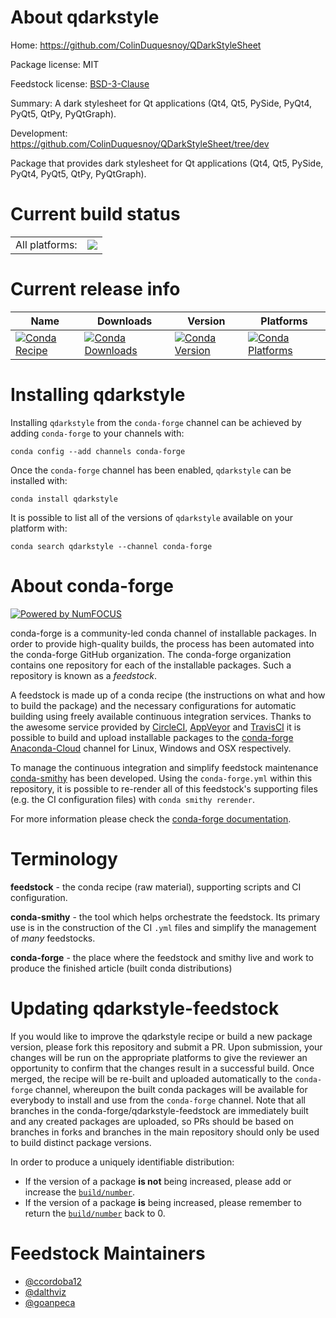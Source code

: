 About qdarkstyle
================

Home: https://github.com/ColinDuquesnoy/QDarkStyleSheet

Package license: MIT

Feedstock license: [BSD-3-Clause](https://github.com/conda-forge/qdarkstyle-feedstock/blob/master/LICENSE.txt)

Summary: A dark stylesheet for Qt applications (Qt4, Qt5, PySide, PyQt4, PyQt5, QtPy, PyQtGraph).

Development: https://github.com/ColinDuquesnoy/QDarkStyleSheet/tree/dev

Package that provides dark stylesheet for Qt applications
(Qt4, Qt5, PySide, PyQt4, PyQt5, QtPy, PyQtGraph).


Current build status
====================


<table><tr><td>All platforms:</td>
    <td>
      <a href="https://dev.azure.com/conda-forge/feedstock-builds/_build/latest?definitionId=5510&branchName=master">
        <img src="https://dev.azure.com/conda-forge/feedstock-builds/_apis/build/status/qdarkstyle-feedstock?branchName=master">
      </a>
    </td>
  </tr>
</table>

Current release info
====================

| Name | Downloads | Version | Platforms |
| --- | --- | --- | --- |
| [![Conda Recipe](https://img.shields.io/badge/recipe-qdarkstyle-green.svg)](https://anaconda.org/conda-forge/qdarkstyle) | [![Conda Downloads](https://img.shields.io/conda/dn/conda-forge/qdarkstyle.svg)](https://anaconda.org/conda-forge/qdarkstyle) | [![Conda Version](https://img.shields.io/conda/vn/conda-forge/qdarkstyle.svg)](https://anaconda.org/conda-forge/qdarkstyle) | [![Conda Platforms](https://img.shields.io/conda/pn/conda-forge/qdarkstyle.svg)](https://anaconda.org/conda-forge/qdarkstyle) |

Installing qdarkstyle
=====================

Installing `qdarkstyle` from the `conda-forge` channel can be achieved by adding `conda-forge` to your channels with:

```
conda config --add channels conda-forge
```

Once the `conda-forge` channel has been enabled, `qdarkstyle` can be installed with:

```
conda install qdarkstyle
```

It is possible to list all of the versions of `qdarkstyle` available on your platform with:

```
conda search qdarkstyle --channel conda-forge
```


About conda-forge
=================

[![Powered by NumFOCUS](https://img.shields.io/badge/powered%20by-NumFOCUS-orange.svg?style=flat&colorA=E1523D&colorB=007D8A)](http://numfocus.org)

conda-forge is a community-led conda channel of installable packages.
In order to provide high-quality builds, the process has been automated into the
conda-forge GitHub organization. The conda-forge organization contains one repository
for each of the installable packages. Such a repository is known as a *feedstock*.

A feedstock is made up of a conda recipe (the instructions on what and how to build
the package) and the necessary configurations for automatic building using freely
available continuous integration services. Thanks to the awesome service provided by
[CircleCI](https://circleci.com/), [AppVeyor](https://www.appveyor.com/)
and [TravisCI](https://travis-ci.com/) it is possible to build and upload installable
packages to the [conda-forge](https://anaconda.org/conda-forge)
[Anaconda-Cloud](https://anaconda.org/) channel for Linux, Windows and OSX respectively.

To manage the continuous integration and simplify feedstock maintenance
[conda-smithy](https://github.com/conda-forge/conda-smithy) has been developed.
Using the ``conda-forge.yml`` within this repository, it is possible to re-render all of
this feedstock's supporting files (e.g. the CI configuration files) with ``conda smithy rerender``.

For more information please check the [conda-forge documentation](https://conda-forge.org/docs/).

Terminology
===========

**feedstock** - the conda recipe (raw material), supporting scripts and CI configuration.

**conda-smithy** - the tool which helps orchestrate the feedstock.
                   Its primary use is in the construction of the CI ``.yml`` files
                   and simplify the management of *many* feedstocks.

**conda-forge** - the place where the feedstock and smithy live and work to
                  produce the finished article (built conda distributions)


Updating qdarkstyle-feedstock
=============================

If you would like to improve the qdarkstyle recipe or build a new
package version, please fork this repository and submit a PR. Upon submission,
your changes will be run on the appropriate platforms to give the reviewer an
opportunity to confirm that the changes result in a successful build. Once
merged, the recipe will be re-built and uploaded automatically to the
`conda-forge` channel, whereupon the built conda packages will be available for
everybody to install and use from the `conda-forge` channel.
Note that all branches in the conda-forge/qdarkstyle-feedstock are
immediately built and any created packages are uploaded, so PRs should be based
on branches in forks and branches in the main repository should only be used to
build distinct package versions.

In order to produce a uniquely identifiable distribution:
 * If the version of a package **is not** being increased, please add or increase
   the [``build/number``](https://docs.conda.io/projects/conda-build/en/latest/resources/define-metadata.html#build-number-and-string).
 * If the version of a package **is** being increased, please remember to return
   the [``build/number``](https://docs.conda.io/projects/conda-build/en/latest/resources/define-metadata.html#build-number-and-string)
   back to 0.

Feedstock Maintainers
=====================

* [@ccordoba12](https://github.com/ccordoba12/)
* [@dalthviz](https://github.com/dalthviz/)
* [@goanpeca](https://github.com/goanpeca/)

